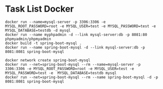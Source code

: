 # Task List Docker

    docker run --name=mysql-server -p 3306:3306 -e MYSQL_ROOT_PASSWORD=root -e MYSQL_USER=test -e MYSQL_PASSWORD=test -e MYSQL_DATABASE=testdb -d mysql
    docker run --name myphpadmin -d --link mysql-server:db -p 8081:80 phpmyadmin/phpmyadmin
    docker build -t spring-boot-mysql .
    docker run --name spring-boot-mysql -d --link mysql-server:db -p 8081:8081 spring-boot-mysql  

    docker network create spring-boot-mysql
    docker run --net=spring-boot-mysql --rm --name=mysql-server -p 3306:3306 -e MYSQL_ROOT_PASSWORD=root -e MYSQL_USER=test -e MYSQL_PASSWORD=test -e  MYSQL_DATABASE=testdb mysql
    docker run --net=spring-boot-mysql --rm --name spring-boot-mysql -d -p 8081:8081 spring-boot-mysql
